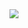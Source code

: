 <a href="https://portal.azure.com/#create/Microsoft.Template/uri/https%3A%2F%2Fraw.githubusercontent.com%2Fdewanymca%2Facr_purge%2Fmain%2Fazuredeploy.json" target="_blank">
  <img src="https://aka.ms/deploytoazurebutton"/>
</a>
